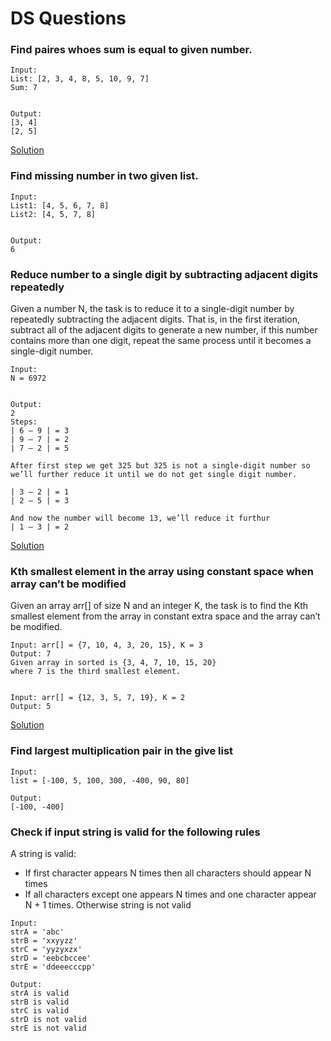 # DS Questions

### Find paires whoes sum is equal to given number.
```
Input:
List: [2, 3, 4, 8, 5, 10, 9, 7]
Sum: 7


Output:
[3, 4]
[2, 5]
```
[Solution](https://www.geeksforgeeks.org/count-pairs-with-given-sum-set-2/)

### Find missing number in two given list.
```
Input:
List1: [4, 5, 6, 7, 8]
List2: [4, 5, 7, 8]


Output:
6
```

### Reduce number to a single digit by subtracting adjacent digits repeatedly
Given a number N, the task is to reduce it to a single-digit number by repeatedly subtracting the adjacent digits. That is, in the first iteration, subtract all of the adjacent digits to generate a new number, if this number contains more than one digit, repeat the same process until it becomes a single-digit number.

```
Input:
N = 6972


Output:
2
Steps:
| 6 – 9 | = 3
| 9 – 7 | = 2
| 7 – 2 | = 5

After first step we get 325 but 325 is not a single-digit number so we’ll further reduce it until we do not get single digit number.

| 3 – 2 | = 1
| 2 – 5 | = 3

And now the number will become 13, we’ll reduce it furthur
| 1 – 3 | = 2
```

[Solution](https://www.geeksforgeeks.org/reduce-number-to-a-single-digit-by-subtracting-adjacent-digits-repeatedly/)

### Kth smallest element in the array using constant space when array can’t be modified
Given an array arr[] of size N and an integer K, the task is to find the Kth smallest element from the array in constant extra space and the array can’t be modified.

```
Input: arr[] = {7, 10, 4, 3, 20, 15}, K = 3
Output: 7
Given array in sorted is {3, 4, 7, 10, 15, 20}
where 7 is the third smallest element.


Input: arr[] = {12, 3, 5, 7, 19}, K = 2
Output: 5
```

[Solution](https://www.geeksforgeeks.org/kth-smallest-element-in-the-array-using-constant-space-when-array-cant-be-modified/)


### Find largest multiplication pair in the give list
```
Input:
list = [-100, 5, 100, 300, -400, 90, 80]

Output:
[-100, -400]
```

### Check if input string is valid for the following rules
A string is valid:
* If first character appears N times then all characters should appear N times
* If all characters except one appears N times and one character appear N + 1 times.
Otherwise string is not valid
```
Input:
strA = 'abc'
strB = 'xxyyzz'
strC = 'yyzyxzx'
strD = 'eebcbccee'
strE = 'ddeeecccpp'

Output:
strA is valid
strB is valid
strC is valid
strD is not valid
strE is not valid
```
